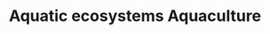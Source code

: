 ---
title: Aquatic ecosystems Aquaculture
longTitle: 'Aquatic ecosystems, Aquaculture'
tags:
- gccommon
relatedTerm:
- "[[Aquatic plants]]"
---